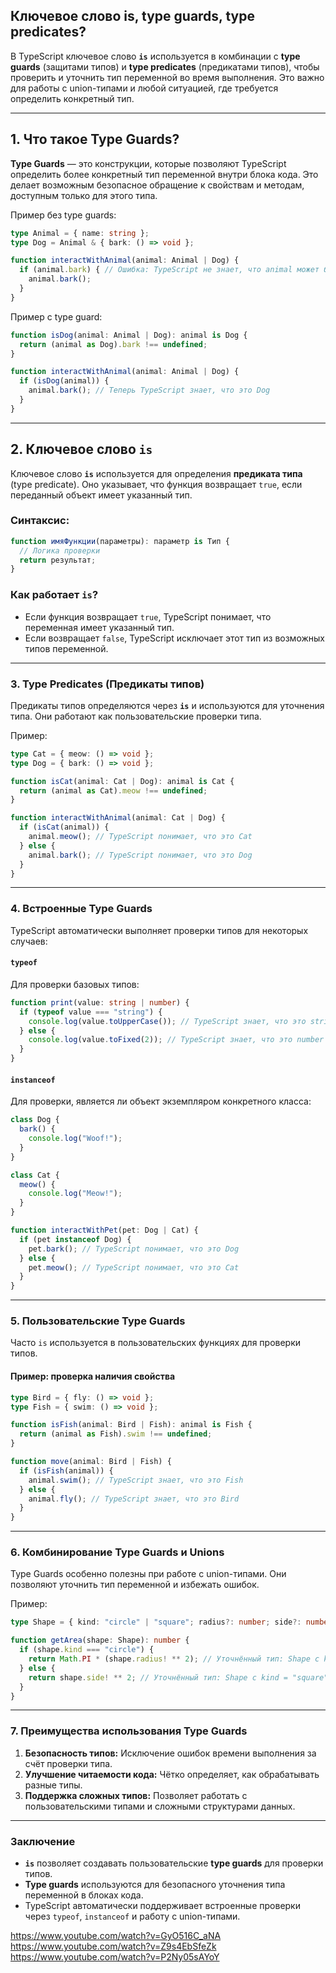 ## Ключевое слово is, type guards, type predicates?

В TypeScript ключевое слово **`is`** используется в комбинации с **type guards** (защитами типов) и **type predicates** (предикатами типов), чтобы проверить и уточнить тип переменной во время выполнения. Это важно для работы с union-типами и любой ситуацией, где требуется определить конкретный тип.

---

## **1. Что такое Type Guards?**

**Type Guards** — это конструкции, которые позволяют TypeScript определить более конкретный тип переменной внутри блока кода. Это делает возможным безопасное обращение к свойствам и методам, доступным только для этого типа.

Пример без type guards:
```typescript
type Animal = { name: string };
type Dog = Animal & { bark: () => void };

function interactWithAnimal(animal: Animal | Dog) {
  if (animal.bark) { // Ошибка: TypeScript не знает, что animal может быть Dog
    animal.bark();
  }
}
```

Пример с type guard:
```typescript
function isDog(animal: Animal | Dog): animal is Dog {
  return (animal as Dog).bark !== undefined;
}

function interactWithAnimal(animal: Animal | Dog) {
  if (isDog(animal)) {
    animal.bark(); // Теперь TypeScript знает, что это Dog
  }
}
```

---

## **2. Ключевое слово `is`**

Ключевое слово **`is`** используется для определения **предиката типа** (type predicate). Оно указывает, что функция возвращает `true`, если переданный объект имеет указанный тип.

### **Синтаксис:**
```typescript
function имяФункции(параметры): параметр is Тип {
  // Логика проверки
  return результат;
}
```

### **Как работает `is`?**
- Если функция возвращает `true`, TypeScript понимает, что переменная имеет указанный тип.
- Если возвращает `false`, TypeScript исключает этот тип из возможных типов переменной.

---

### **3. Type Predicates (Предикаты типов)**

Предикаты типов определяются через **`is`** и используются для уточнения типа. Они работают как пользовательские проверки типа.

Пример:
```typescript
type Cat = { meow: () => void };
type Dog = { bark: () => void };

function isCat(animal: Cat | Dog): animal is Cat {
  return (animal as Cat).meow !== undefined;
}

function interactWithAnimal(animal: Cat | Dog) {
  if (isCat(animal)) {
    animal.meow(); // TypeScript понимает, что это Cat
  } else {
    animal.bark(); // TypeScript понимает, что это Dog
  }
}
```

---

### **4. Встроенные Type Guards**

TypeScript автоматически выполняет проверки типов для некоторых случаев:

#### **`typeof`**
Для проверки базовых типов:
```typescript
function print(value: string | number) {
  if (typeof value === "string") {
    console.log(value.toUpperCase()); // TypeScript знает, что это string
  } else {
    console.log(value.toFixed(2)); // TypeScript знает, что это number
  }
}
```

#### **`instanceof`**
Для проверки, является ли объект экземпляром конкретного класса:
```typescript
class Dog {
  bark() {
    console.log("Woof!");
  }
}

class Cat {
  meow() {
    console.log("Meow!");
  }
}

function interactWithPet(pet: Dog | Cat) {
  if (pet instanceof Dog) {
    pet.bark(); // TypeScript понимает, что это Dog
  } else {
    pet.meow(); // TypeScript понимает, что это Cat
  }
}
```

---

### **5. Пользовательские Type Guards**

Часто `is` используется в пользовательских функциях для проверки типов. 

#### Пример: проверка наличия свойства
```typescript
type Bird = { fly: () => void };
type Fish = { swim: () => void };

function isFish(animal: Bird | Fish): animal is Fish {
  return (animal as Fish).swim !== undefined;
}

function move(animal: Bird | Fish) {
  if (isFish(animal)) {
    animal.swim(); // TypeScript знает, что это Fish
  } else {
    animal.fly(); // TypeScript знает, что это Bird
  }
}
```

---

### **6. Комбинирование Type Guards и Unions**

Type Guards особенно полезны при работе с union-типами. Они позволяют уточнить тип переменной и избежать ошибок.

Пример:
```typescript
type Shape = { kind: "circle" | "square"; radius?: number; side?: number };

function getArea(shape: Shape): number {
  if (shape.kind === "circle") {
    return Math.PI * (shape.radius! ** 2); // Уточнённый тип: Shape с kind = "circle"
  } else {
    return shape.side! ** 2; // Уточнённый тип: Shape с kind = "square"
  }
}
```

---

### **7. Преимущества использования Type Guards**

1. **Безопасность типов:** Исключение ошибок времени выполнения за счёт проверки типа.
2. **Улучшение читаемости кода:** Чётко определяет, как обрабатывать разные типы.
3. **Поддержка сложных типов:** Позволяет работать с пользовательскими типами и сложными структурами данных.

---

### **Заключение**

- **`is`** позволяет создавать пользовательские **type guards** для проверки типов.
- **Type guards** используются для безопасного уточнения типа переменной в блоках кода.
- TypeScript автоматически поддерживает встроенные проверки через `typeof`, `instanceof` и работу с union-типами.

https://www.youtube.com/watch?v=GyO516C_aNA
https://www.youtube.com/watch?v=Z9s4EbSfeZk
https://www.youtube.com/watch?v=P2Ny05sAYoY